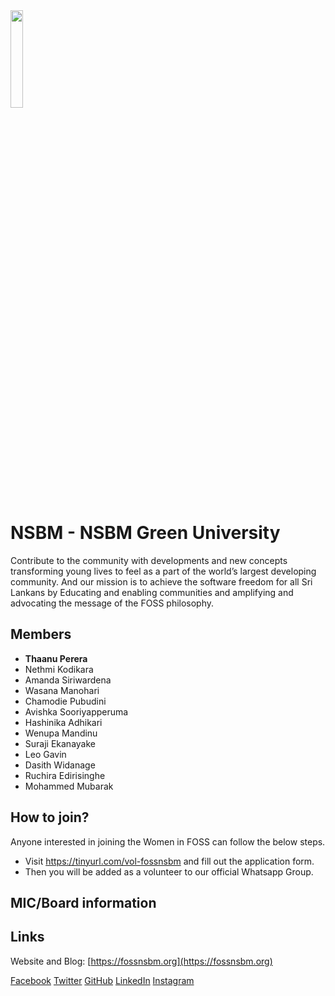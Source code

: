 <img src="https://github.com/fosslk/OpenDesign/blob/master/campus-clubs/NSBM/logo/2020/fossnsbmFullOriginal.png?raw=true#cc_logo" width="20%" />

# NSBM - NSBM Green University

Contribute to the community with developments and new concepts transforming young lives to feel as a part of the world’s largest developing community. And our mission is to achieve the software freedom for all Sri Lankans by Educating and enabling communities and amplifying and advocating the message of the FOSS philosophy.

## Members

- **Thaanu Perera**
- Nethmi Kodikara
- Amanda Siriwardena
- Wasana Manohari
- Chamodie Pubudini
- Avishka Sooriyapperuma
- Hashinika Adhikari
- Wenupa Mandinu
- Suraji Ekanayake
- Leo Gavin
- Dasith Widanage
- Ruchira Edirisinghe
- Mohammed Mubarak

## How to join?

Anyone interested in joining the Women in FOSS can follow the below steps.
- Visit https://tinyurl.com/vol-fossnsbm and fill out the application form.
- Then you will be added as a volunteer to our official Whatsapp Group.

## MIC/Board information

## Links

Website and Blog: [https://fossnsbm.org](https://fossnsbm.org)

[Facebook](https://www.facebook.com/foss.nsbm)
[Twitter](https://twitter.com/fossnsbm)
[GitHub](https://github.com/fossnsbm)
[LinkedIn](https://www.linkedin.com/company/fossnsbm/)
[Instagram](https://www.instagram.com/fossnsbm/)
